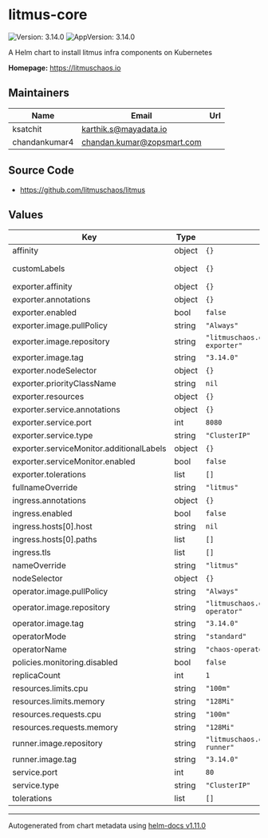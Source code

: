 # litmus-core

![Version: 3.14.0](https://img.shields.io/badge/Version-3.14.0-informational?style=flat-square) ![AppVersion: 3.14.0](https://img.shields.io/badge/AppVersion-3.14.0-informational?style=flat-square)

A Helm chart to install litmus infra components on Kubernetes

**Homepage:** <https://litmuschaos.io>

## Maintainers

| Name | Email | Url |
| ---- | ------ | --- |
| ksatchit | <karthik.s@mayadata.io> |  |
| chandankumar4 | <chandan.kumar@zopsmart.com> |  |

## Source Code

* <https://github.com/litmuschaos/litmus>

## Values

| Key | Type | Default | Description |
|-----|------|---------|-------------|
| affinity | object | `{}` |  |
| customLabels | object | `{}` | Additional labels |
| exporter.affinity | object | `{}` |  |
| exporter.annotations | object | `{}` |  |
| exporter.enabled | bool | `false` |  |
| exporter.image.pullPolicy | string | `"Always"` |  |
| exporter.image.repository | string | `"litmuschaos.docker.scarf.sh/litmuschaos/chaos-exporter"` |  |
| exporter.image.tag | string | `"3.14.0"` |  |
| exporter.nodeSelector | object | `{}` |  |
| exporter.priorityClassName | string | `nil` |  |
| exporter.resources | object | `{}` |  |
| exporter.service.annotations | object | `{}` |  |
| exporter.service.port | int | `8080` |  |
| exporter.service.type | string | `"ClusterIP"` |  |
| exporter.serviceMonitor.additionalLabels | object | `{}` |  |
| exporter.serviceMonitor.enabled | bool | `false` |  |
| exporter.tolerations | list | `[]` |  |
| fullnameOverride | string | `"litmus"` |  |
| ingress.annotations | object | `{}` |  |
| ingress.enabled | bool | `false` |  |
| ingress.hosts[0].host | string | `nil` |  |
| ingress.hosts[0].paths | list | `[]` |  |
| ingress.tls | list | `[]` |  |
| nameOverride | string | `"litmus"` |  |
| nodeSelector | object | `{}` |  |
| operator.image.pullPolicy | string | `"Always"` |  |
| operator.image.repository | string | `"litmuschaos.docker.scarf.sh/litmuschaos/chaos-operator"` |  |
| operator.image.tag | string | `"3.14.0"` |  |
| operatorMode | string | `"standard"` |  |
| operatorName | string | `"chaos-operator"` |  |
| policies.monitoring.disabled | bool | `false` |  |
| replicaCount | int | `1` |  |
| resources.limits.cpu | string | `"100m"` |  |
| resources.limits.memory | string | `"128Mi"` |  |
| resources.requests.cpu | string | `"100m"` |  |
| resources.requests.memory | string | `"128Mi"` |  |
| runner.image.repository | string | `"litmuschaos.docker.scarf.sh/litmuschaos/chaos-runner"` |  |
| runner.image.tag | string | `"3.14.0"` |  |
| service.port | int | `80` |  |
| service.type | string | `"ClusterIP"` |  |
| tolerations | list | `[]` |  |

----------------------------------------------
Autogenerated from chart metadata using [helm-docs v1.11.0](https://github.com/norwoodj/helm-docs/releases/v1.11.0)
